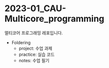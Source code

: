 # 2023-01_CAU-Multicore_programming
멀티코어 프로그래밍 레포입니다.

* Foldering
  * project: 수업 과제
  * practice: 실습 코드
  * notes: 수업 필기
